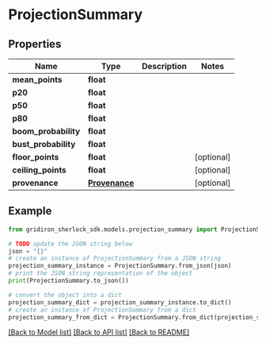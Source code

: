 # ProjectionSummary


## Properties

Name | Type | Description | Notes
------------ | ------------- | ------------- | -------------
**mean_points** | **float** |  | 
**p20** | **float** |  | 
**p50** | **float** |  | 
**p80** | **float** |  | 
**boom_probability** | **float** |  | 
**bust_probability** | **float** |  | 
**floor_points** | **float** |  | [optional] 
**ceiling_points** | **float** |  | [optional] 
**provenance** | [**Provenance**](Provenance.md) |  | [optional] 

## Example

```python
from gridiron_sherlock_sdk.models.projection_summary import ProjectionSummary

# TODO update the JSON string below
json = "{}"
# create an instance of ProjectionSummary from a JSON string
projection_summary_instance = ProjectionSummary.from_json(json)
# print the JSON string representation of the object
print(ProjectionSummary.to_json())

# convert the object into a dict
projection_summary_dict = projection_summary_instance.to_dict()
# create an instance of ProjectionSummary from a dict
projection_summary_from_dict = ProjectionSummary.from_dict(projection_summary_dict)
```
[[Back to Model list]](../README.md#documentation-for-models) [[Back to API list]](../README.md#documentation-for-api-endpoints) [[Back to README]](../README.md)


